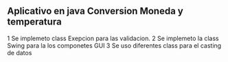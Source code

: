 ## Aplicativo en java Conversion Moneda y temperatura

1 Se implemeto class Exepcion para las validacion.
2 Se implemeto la class Swing  para la los componetes GUI
3 Se uso diferentes class para el casting de datos

